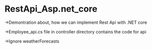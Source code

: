 # RestApi_Asp.net_core
->Demontration about, how we can implement Rest Api with .NET core 












->Employee_api.cs file in controller directory contains the code for api












->Ignore weatherForecasts
